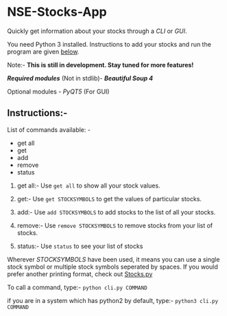 # NSE-Stocks-App
Quickly get information about your stocks through a *CLI* or *GUI*.

You need Python 3 installed. Instructions to add your stocks and run the program are given [below](https://github.com/InfernoCoder11/NSE-Stocks-App/tree/config-file#instructions-).

Note:- __This is still in development. Stay tuned for more features!__

***__Required modules__*** (Not in stdlib)-
  ***Beautiful Soup 4***
  
Optional modules -
  *PyQT5* (For GUI)

## Instructions:-
 List of commands available: -
   - get all
   - get
   - add
   - remove
   - status

   1) get all:-
     Use `get all` to show all your stock values.

   2) get:-
     Use `get STOCKSYMBOLS` to get the values of particular stocks.

   3) add:-
     Use `add STOCKSYMBOLS` to add stocks to the list of all your stocks.

   4) remove:-
     Use `remove STOCKSYMBOLS` to remove stocks from your list of stocks.

   5) status:-
     Use `status` to see your list of stocks

 Wherever *STOCKSYMBOLS* have been used, it means you can use a single stock symbol or multiple stock symbols seperated by spaces.
 If you would prefer another printing format, check out [Stocks.py](https://github.com/InfernoCoder11/NSE-Stocks-App/blob/config-file/Stocks.py)

 To call a command, type:-
   `python cli.py COMMAND`

 if you are in a system which has python2 by default, type:-
   `python3 cli.py COMMAND`
